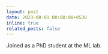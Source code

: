 ```yaml
---
layout: post
date: 2023-08-01 00:00:00+0530
inline: true
related_posts: false
---
```


Joined as a PhD student at the ML lab.
